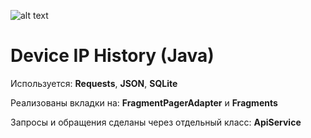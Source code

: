 ![alt text](screenshot.png "Screenshot")

# Device IP History (Java)

Используется: **Requests**, **JSON**, **SQLite**

Реализованы вкладки на: **FragmentPagerAdapter** и **Fragments**

Запросы и обращения сделаны через отдельный класс: **ApiService**

